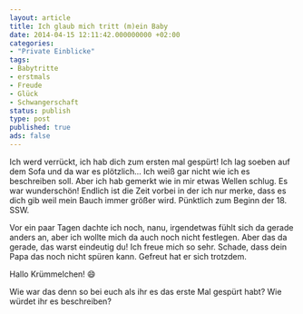```yaml
---
layout: article
title: Ich glaub mich tritt (m)ein Baby
date: 2014-04-15 12:11:42.000000000 +02:00
categories:
- "Private Einblicke"
tags:
- Babytritte
- erstmals
- Freude
- Glück
- Schwangerschaft
status: publish
type: post
published: true
ads: false
---
```

Ich werd verrückt, ich hab dich zum ersten mal gespürt!
Ich lag soeben auf dem Sofa und da war es plötzlich...
Ich weiß gar nicht wie ich es beschreiben soll.
Aber ich hab gemerkt wie in mir etwas Wellen schlug.
Es war wunderschön! Endlich ist die Zeit vorbei in der ich nur merke, dass es dich gib weil mein Bauch immer größer wird.
Pünktlich zum Beginn der 18. SSW.

Vor ein paar Tagen dachte ich noch, nanu, irgendetwas fühlt sich da gerade anders an, aber ich wollte mich da auch noch nicht festlegen.
Aber das da gerade, das warst eindeutig du!
Ich freue mich so sehr.
Schade, dass dein Papa das noch nicht spüren kann.
Gefreut hat er sich trotzdem.

Hallo Krümmelchen!
:smile:

Wie war das denn so bei euch als ihr es das erste Mal gespürt habt? Wie würdet ihr es beschreiben?

